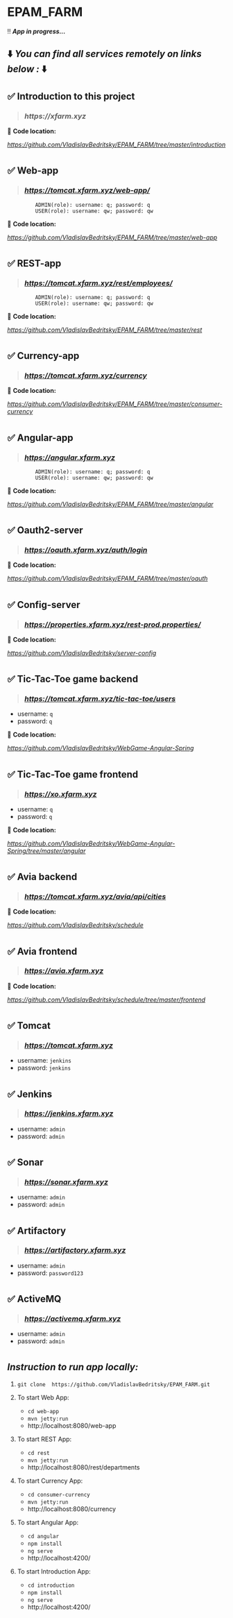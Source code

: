 # EPAM_FARM

:bangbang:  _**App in progress...**_


## :arrow_down: _You can find all services remotely on links below :_ :arrow_down:  

##  :white_check_mark: Introduction to this project
 > ### _https://xfarm.xyz_
   
:round_pushpin: **Code location:** 

_https://github.com/VladislavBedritsky/EPAM_FARM/tree/master/introduction_
#
##  :white_check_mark: Web-app
 > ### _https://tomcat.xfarm.xyz/web-app/_
             
             ADMIN(role): username: q; password: q
             USER(role): username: qw; password: qw
   
:round_pushpin: **Code location:** 

_https://github.com/VladislavBedritsky/EPAM_FARM/tree/master/web-app_

#
## :white_check_mark: REST-app
 > ###  _https://tomcat.xfarm.xyz/rest/employees/_
             
             ADMIN(role): username: q; password: q
             USER(role): username: qw; password: qw
   
:round_pushpin: **Code location:** 

_https://github.com/VladislavBedritsky/EPAM_FARM/tree/master/rest_

#
## :white_check_mark: Currency-app
 >  ### _https://tomcat.xfarm.xyz/currency_
             
:round_pushpin: **Code location:** 

_https://github.com/VladislavBedritsky/EPAM_FARM/tree/master/consumer-currency_

#
## :white_check_mark: Angular-app
 > ### _https://angular.xfarm.xyz_
             
             ADMIN(role): username: q; password: q
             USER(role): username: qw; password: qw
   
:round_pushpin: **Code location:** 

_https://github.com/VladislavBedritsky/EPAM_FARM/tree/master/angular_

#
## :white_check_mark: Oauth2-server
 > ### _https://oauth.xfarm.xyz/auth/login_
   
:round_pushpin: **Code location:** 

_https://github.com/VladislavBedritsky/EPAM_FARM/tree/master/oauth_

#
## :white_check_mark: Config-server
 > ### _https://properties.xfarm.xyz/rest-prod.properties/_
   
:round_pushpin: **Code location:** 
 
 _https://github.com/VladislavBedritsky/server-config_

#
## :white_check_mark: Tic-Tac-Toe game backend
 > ### _https://tomcat.xfarm.xyz/tic-tac-toe/users_ 
* username: `q`
* password: `q`

:round_pushpin: **Code location:** 
 
 _https://github.com/VladislavBedritsky/WebGame-Angular-Spring_
 
#
## :white_check_mark: Tic-Tac-Toe game frontend
 > ### _https://xo.xfarm.xyz_ 
* username: `q`
* password: `q`

:round_pushpin: **Code location:** 

_https://github.com/VladislavBedritsky/WebGame-Angular-Spring/tree/master/angular_
 
 #
 ## :white_check_mark: Avia backend
  > ### _https://tomcat.xfarm.xyz/avia/api/cities_ 

 :round_pushpin: **Code location:** 
  
  _https://github.com/VladislavBedritsky/schedule_
  
 #
 ## :white_check_mark: Avia frontend
  > ### _https://avia.xfarm.xyz_ 
 
 :round_pushpin: **Code location:** 
 
 _https://github.com/VladislavBedritsky/schedule/tree/master/frontend_
 
 
# 
## :white_check_mark: Tomcat 
 > ### _https://tomcat.xfarm.xyz_
* username: `jenkins`
* password: `jenkins`

#
## :white_check_mark: Jenkins
 > ### _https://jenkins.xfarm.xyz_
* username: `admin`
* password: `admin`

#
## :white_check_mark: Sonar
 > ### _https://sonar.xfarm.xyz_
* username: `admin`
* password: `admin`

#
## :white_check_mark: Artifactory
 >  ### _https://artifactory.xfarm.xyz_
* username: `admin`
* password: `password123`

#
## :white_check_mark: ActiveMQ
 > ### _https://activemq.xfarm.xyz_
* username: `admin`
* password: `admin`


#
## _Instruction to run app locally:_
   1) `git clone  https://github.com/VladislavBedritsky/EPAM_FARM.git`
   
   2) To start Web App:
      * `cd web-app`
      * `mvn jetty:run`
      * http://localhost:8080/web-app
   
   3) To start REST App:
      * `cd rest`
      * `mvn jetty:run`
      * http://localhost:8080/rest/departments   
   
   4) To start Currency App:
      * `cd consumer-currency`
      * `mvn jetty:run`
      * http://localhost:8080/currency
   
   5) To start Angular App:
      * `cd angular`
      * `npm install`
      * `ng serve` 
      *  http://localhost:4200/  
 
   6) To start Introduction App:
      * `cd introduction`
      * `npm install`
      * `ng serve` 
      *  http://localhost:4200/   